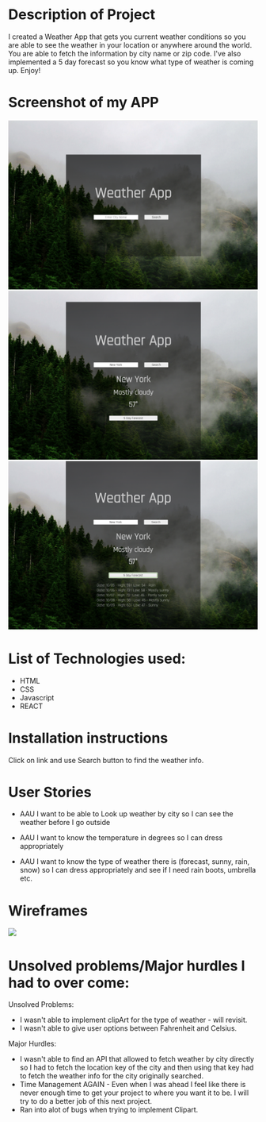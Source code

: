 # Description of Project
I created a Weather App that gets you current weather conditions so you are able to see the weather in your location or anywhere around the world. You are able to fetch the information by city name or zip code. I've also implemented a 5 day forecast so you know what type of weather is coming up. Enjoy!

# Screenshot of my APP


![](src/images/1.png)
![](src/images/2.png)
![](src/images/3.png)

# List of Technologies used:

- HTML
- CSS
- Javascript
- REACT

# Installation instructions

Click on link and use Search button to find the weather info.

# User Stories

- AAU I want to be able to Look up weather by city so I can see the weather before I go outside

- AAU I want to know the temperature in degrees so I can dress appropriately

- AAU I want to know the type of weather there is (forecast, sunny, rain, snow) so I can dress appropriately and see if I need rain boots, umbrella etc.


# Wireframes

![](https://user-images.githubusercontent.com/111780518/193085081-cadde072-ec0b-4a91-9a3c-b88dd5a8bf29.png)

# Unsolved problems/Major hurdles I had to over come:

Unsolved Problems:
- I wasn't able to implement clipArt for the type of weather - will revisit.
- I wasn't able to give user options between Fahrenheit and Celsius.

Major Hurdles:
- I wasn't able to find an API that allowed to fetch weather by city directly so I had to fetch the location key of the city and then using that key had to fetch the weather info for the city originally searched.
- Time Management AGAIN - Even when I was ahead I feel like there is never enough time to get your project to where you want it to be. I will try to do a better job of this next project.
- Ran into alot of bugs when trying to implement Clipart.
